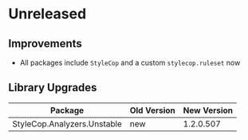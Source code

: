 # Unreleased

## Improvements

- All packages include `StyleCop` and a custom `stylecop.ruleset` now

## Library Upgrades

| Package                     | Old Version | New Version |
| --------------------------- | ----------- | ----------- |
| StyleCop.Analyzers.Unstable | new         | 1.2.0.507   |
